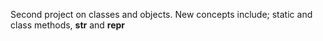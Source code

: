 Second project on classes and objects. New concepts include; static and class methods, __str__ and __repr__
